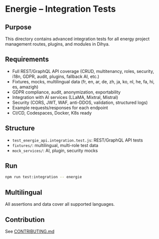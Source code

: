 # Energie – Integration Tests

## Purpose
This directory contains advanced integration tests for all energy project management routes, plugins, and modules in Dihya.

## Requirements
- Full REST/GraphQL API coverage (CRUD, multitenancy, roles, security, i18n, GDPR, audit, plugins, fallback AI, etc.)
- Fixtures, mocks, multilingual data (fr, en, ar, de, zh, ja, ko, nl, he, fa, hi, es, amazigh)
- GDPR compliance, audit, anonymization, exportability
- Integration with AI services (LLaMA, Mixtral, Mistral)
- Security (CORS, JWT, WAF, anti-DDOS, validation, structured logs)
- Example requests/responses for each endpoint
- CI/CD, Codespaces, Docker, K8s ready

## Structure
- `test_energie_api.integration.test.js`: REST/GraphQL API tests
- `fixtures/`: multilingual, multi-role test data
- `mock_services/`: AI, plugin, security mocks

## Run
```bash
npm run test:integration -- energie
```

## Multilingual
All assertions and data cover all supported languages.

## Contribution
See [CONTRIBUTING.md](../../../CONTRIBUTING.md)
